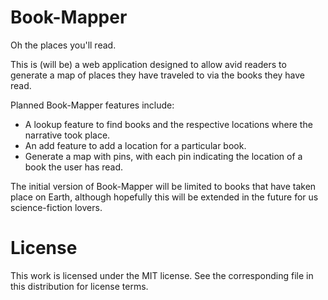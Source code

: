 # Book-Mapper

Oh the places you'll read.

This is (will be) a web application designed to allow avid readers to generate a map of places they have traveled to via the books they have read.

Planned Book-Mapper features include:
- A lookup feature to find books and the respective locations where the narrative took place.
- An add feature to add a location for a particular book.
- Generate a map with pins, with each pin indicating the location of a book the user has read.

The initial version of Book-Mapper will be limited to books that have taken place on Earth, although hopefully this will be extended in the future for us science-fiction lovers. 

# License

This work is licensed under the MIT license.  See the corresponding file in this distribution for license terms. 
